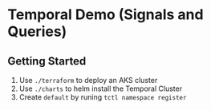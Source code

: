 # Temporal Demo (Signals and Queries)

## Getting Started

1. Use `./terraform` to deploy an AKS cluster
2. Use `./charts` to helm install the Temporal Cluster
3. Create `default` by runing `tctl namespace register`

